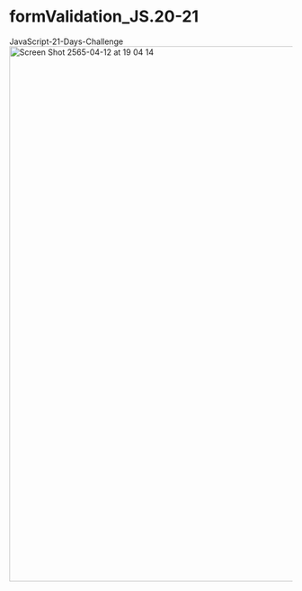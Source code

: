 # formValidation_JS.20-21
JavaScript-21-Days-Challenge
<img width="952" alt="Screen Shot 2565-04-12 at 19 04 14" src="https://user-images.githubusercontent.com/89307294/163159802-964afc71-d21e-4240-a1a4-7328bb3a86f2.png">
